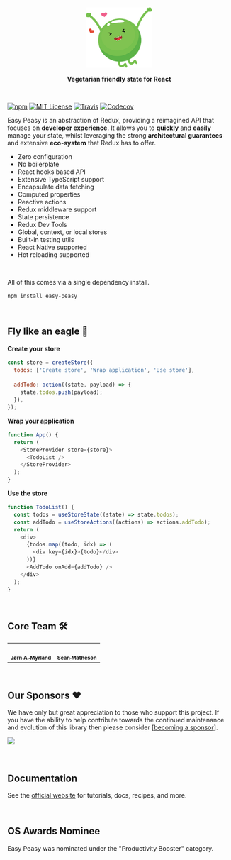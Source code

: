 <p>&nbsp;</p>
<p align='center'>
  <img src="./website/docs/assets/logo-small.png" width="150" />
</p>
<p align='center'><strong>Vegetarian friendly state for React</strong></p>
<p>&nbsp;</p>

[![npm](https://img.shields.io/npm/v/easy-peasy.svg?style=flat-square)](http://npm.im/easy-peasy)
[![MIT License](https://img.shields.io/npm/l/easy-peasy.svg?style=flat-square)](http://opensource.org/licenses/MIT)
[![Travis](https://img.shields.io/travis/ctrlplusb/easy-peasy.svg?style=flat-square)](https://travis-ci.org/ctrlplusb/easy-peasy)
[![Codecov](https://img.shields.io/codecov/c/github/ctrlplusb/easy-peasy.svg?style=flat-square)](https://codecov.io/github/ctrlplusb/easy-peasy)

<p>Easy Peasy is an abstraction of Redux, providing a reimagined API that focuses on <strong>developer experience</strong>. It allows you to <strong>quickly</strong> and <strong>easily</strong> manage your state, whilst leveraging the strong <strong>architectural guarantees</strong> and extensive <strong>eco-system</strong> that Redux has to offer.</p>

<ul>
  <li>Zero configuration</li>
  <li>No boilerplate</li>
  <li>React hooks based API</li>
  <li>Extensive TypeScript support</li>
  <li>Encapsulate data fetching</li>
  <li>Computed properties</li>
  <li>Reactive actions</li>
  <li>Redux middleware support</li>
  <li>State persistence</li>
  <li>Redux Dev Tools</li>
  <li>Global, context, or local stores</li>
  <li>Built-in testing utils</li>
  <li>React Native supported</li>
  <li>Hot reloading supported</li>
</ul>

<p>&nbsp;</p>

All of this comes via a single dependency install.

```
npm install easy-peasy
```

<p>&nbsp;</p>

## Fly like an eagle 🦅

**Create your store**

```javascript
const store = createStore({
  todos: ['Create store', 'Wrap application', 'Use store'],

  addTodo: action((state, payload) => {
    state.todos.push(payload);
  }),
});
```

**Wrap your application**

```javascript
function App() {
  return (
    <StoreProvider store={store}>
      <TodoList />
    </StoreProvider>
  );
}
```

**Use the store**

```javascript
function TodoList() {
  const todos = useStoreState((state) => state.todos);
  const addTodo = useStoreActions((actions) => actions.addTodo);
  return (
    <div>
      {todos.map((todo, idx) => (
        <div key={idx}>{todo}</div>
      ))}
      <AddTodo onAdd={addTodo} />
    </div>
  );
}
```

<p>&nbsp;</p>

## Core Team 🛠

<table>
  <tr>
  <td>
    <a href="https://github.com/jmyrland">
      <img src="https://avatars.githubusercontent.com/u/837651?v=5" width="100px;" alt=""/>
      <br />
      <sub><b>Jørn A. Myrland</b></sub>
    </a>
  </td>
  <td>
    <a href="https://github.com/ctrlplusb">
      <img src="https://avatars.githubusercontent.com/u/12164768?v=4" width="100px;" alt=""/>
      <br />
      <sub><b>Sean Matheson</b></sub>
    </a>
  </td>
  </tr>
</table>

<p>&nbsp;</p>

## Our Sponsors ❤️

We have only but great appreciation to those who support this project. If you
have the ability to help contribute towards the continued maintenance and
evolution of this library then please consider
[[becoming a sponsor](https://opencollective.com/easy-peasy#backer)].

<a href="https://opencollective.com/easy-peasy#backers">
    <img src="https://opencollective.com/easy-peasy/backers.svg?width=950" />
</a>

<p>&nbsp;</p>

## Documentation

See the [official website](https://easy-peasy.dev) for tutorials, docs, recipes,
and more.

<p>&nbsp;</p>

## OS Awards Nominee

Easy Peasy was nominated under the "Productivity Booster" category.
